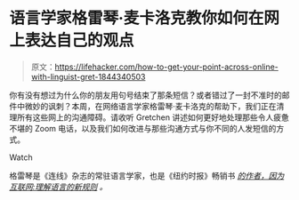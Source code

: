 # 语言学家格雷琴·麦卡洛克教你如何在网上表达自己的观点

> 原文：<https://lifehacker.com/how-to-get-your-point-across-online-with-linguist-gret-1844340503>

你有没有想过为什么你的朋友用句号结束了那条短信？或者错过了一封不准时的邮件中微妙的讽刺？本周，在网络语言学家格雷琴·麦卡洛克的帮助下，我们正在清理所有这些网上的沟通障碍。请收听 Gretchen 讲述如何更好地处理那些令人疲惫不堪的 Zoom 电话，以及我们如何改进与那些沟通方式与你不同的人发短信的方式。

Watch

格雷琴是《连线》杂志的常驻语言学家，也是《纽约时报》畅销书 [*的作者，因为互联网:理解语言的新规则*](https://www.amazon.com/Because-Internet-Understanding-Rules-Language-ebook/dp/B076GNS3J4?asc_campaign=InlineText&asc_refurl=https://lifehacker.com/how-to-get-your-point-across-online-with-linguist-gret-1844340503&asc_source=&tag=kinjalifehackerlink-20) *。*

<iframe data-src="https://art19.com/shows/96bf1671-b079-4f44-b7d2-e95d655de263/episodes/206f3f2a-d73e-485e-8c7c-05bbf3b0df14/embed" width="640px" height="360px" sandbox="allow-same-origin allow-scripts allow-forms" frameborder="0" allowfullscreen="" webkitallowfullscreen="webkitAllowFullScreen" mozallowfullscreen="mozallowfullscreen" class="lazyload" scrolling="yes">T2】</span></p><p class="sc-77igqf-0 bOfvBY">听听上面的升级或者在所有通常提供播客的地方找到我们，包括<span></span><span><a class="sc-1out364-0 hMndXN sc-145m8ut-0 fBlGIv js_link" data-ga="[[&quot;Embedded Url&quot;,&quot;External link&quot;,&quot;https://play.google.com/music/listen?u=0#/ps/Illldmn6f4jkwb32lslhae3laru&quot;,{&quot;metric25&quot;:1}]]" href="https://play.google.com/music/listen?u=0#/ps/Illldmn6f4jkwb32lslhae3laru" target="_blank" rel="noopener noreferrer">Google Play</a></span><span><a class="sc-1out364-0 hMndXN sc-145m8ut-0 fBlGIv js_link" data-ga="[[&quot;Embedded Url&quot;,&quot;External link&quot;,&quot;https://open.spotify.com/show/43qzAEOZ861D4aXaBXaRKj&quot;,{&quot;metric25&quot;:1}]]" href="https://open.spotify.com/show/43qzAEOZ861D4aXaBXaRKj" target="_blank" rel="noopener noreferrer">Spotify</a></span><span><a class="sc-1out364-0 hMndXN sc-145m8ut-0 fBlGIv js_link" data-ga="[[&quot;Embedded Url&quot;,&quot;External link&quot;,&quot;https://www.iheart.com/podcast/8-The-Upgrade-by-Lifehacker-28037794/&quot;,{&quot;metric25&quot;:1}]]" href="https://www.iheart.com/podcast/8-The-Upgrade-by-Lifehacker-28037794/" target="_blank" rel="noopener noreferrer">iHeartRadio</a></span><span><a class="sc-1out364-0 hMndXN sc-145m8ut-0 fBlGIv js_link" data-ga="[[&quot;Embedded Url&quot;,&quot;External link&quot;,&quot;https://www.stitcher.com/podcast/lifehacker-podcast&quot;,{&quot;metric25&quot;:1}]]" href="https://www.stitcher.com/podcast/lifehacker-podcast" target="_blank" rel="noopener noreferrer">Stitcher</a></span>和 NPR 一号。<br/></p><h3 class="sc-1bwb26k-1 kpbNNd" id="h14945"><strong>本周集锦</strong></h3><p class="sc-77igqf-0 bOfvBY">关于如何更好地进行 Zoom 通话:</p><blockquote data-type="BlockQuote" class="sc-8hxd3p-0 ehyFRB"><p class="sc-77igqf-0 bOfvBY">当你在视频通话中看到自己的影像时，真的很累。你知道，就像大多数时候我们和朋友出去玩一样，我们不会坐在镜子前看着自己。如果你坐在镜子前，会有点分心。就像你在想你自己的头发是什么样子，或者你是不是在做一个奇怪的表情，或者其他什么，而不是看着和你说话的其他人。因此，如果你有那种(变焦)疲劳，我鼓励人们做的一件事是关掉你的视频，或者在你的视频前面放一个小便签，或者进入一个新的标签或其他什么，或者如果更容易的话，让你们两个都关掉视频，或者至少关掉你自己的视频，这样你就看不到你自己的影像了。我认为，如果你不必经常面对看到自己脸的怪异，很多人会觉得视频通话没那么累。</p></blockquote><div id="mgid-container" data-placement="5" class="rpvvqt-0 itgzOV"><div class="mgidMidDesktop" id="M809774ScriptRootC1321831"/><div class="mgidMidMobile" id="M809774ScriptRootC1321833"/></div><div class="bxm4mm-16 jvTtVq"><div class="bxm4mm-7 BkGlG"><div class="bxm4mm-0 cULvCC"><div class="bxm4mm-4 bxm4mm-5 cbuuRJ"/><div class="bxm4mm-4 bxm4mm-6 jhbXha"/></div></div></div><p class="sc-77igqf-0 bOfvBY">如何与和你风格不同的人交流:</p><blockquote data-type="BlockQuote" class="sc-8hxd3p-0 ehyFRB"><p class="sc-77igqf-0 bOfvBY">所以很多时候，当人们谈论基于文本的对话时，他们真的希望我证明他们的个人偏好。就像邮件应该以“嗨”开头一样，没有邮件应该以“嘿”开头[和]这里就像是最好的落款是我正在使用的，无论它是“最好的”，或“干杯”，或“问候”，或其他什么。当我在电子邮件中与人交流时，特别是第一次与陌生人交流时，我喜欢做的是从他们那里获取提示。如果他们想以“嗨”或“亲爱的”开始，那么我会做同样的事情，试图让他们感到舒服，并在他们所在的地方会见其他人。想想我怎样才能让这种体验感觉像是我们都赢了，感觉像是我们都相处得很好？</p></blockquote><p class="sc-77igqf-0 bOfvBY">为什么有些人比其他人更有可能采用新的语言风格:</p><blockquote data-type="BlockQuote" class="sc-8hxd3p-0 ehyFRB"><p class="sc-77igqf-0 bOfvBY">[W]当谈到采用某个群体的特定演讲风格或采用特定的语言风格时，仅仅接触一种语言风格并学会它是不够的。在许多情况下，你会接触到它，然后认为和你谈话的人身上有某种可取的特征。你想成为他们那样的人...所以这取决于你对特定人群的态度。如果你对以技术为媒介的交流的态度是，它并不真正适合你，也不真正觉得你曾经是其中的一部分，你就没有任何动机去领会那些认为自己是技术人员的人的微妙之处。</p></blockquote><p class="sc-77igqf-0 bOfvBY">想听更多格雷琴关于如何避免网上交流失误的建议，请看完整的一集！</p><p class="sc-77igqf-0 bOfvBY">对未来的剧集有什么反馈或想法吗？想上节目吗？请拨打 347-687-8109 给我们留言，或者给 upgrade@lifehacker.com 发送语音备忘录。</p><h3 class="sc-1bwb26k-1 kpbNNd" id="h14946"><strong>一集文字记录</strong></h3><p class=""><span class="clear-both flex-video video-600"> <iframe data-src="https://www.scribd.com/embeds/469012854/content?start_page=1&amp;view_mode=scroll&amp;access_key=key-njKWjnCP747liXevfxoV" width="100%" height="600px" sandbox="allow-same-origin allow-scripts allow-forms" frameborder="0" allowfullscreen="" webkitallowfullscreen="webkitAllowFullScreen" mozallowfullscreen="mozallowfullscreen" class="lazyload" scrolling="yes"/> </span></p> </body> </html></iframe>